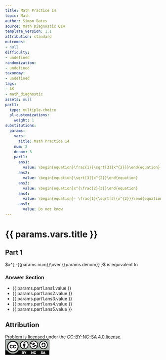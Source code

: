 ```yaml
---
title: Math Practice 14
topic: Math
author: Simon Bates
source: Math Diagnostic Q14
template_version: 1.1
attribution: standard
outcomes:
- null
difficulty:
- undefined
randomization:
- undefined
taxonomy:
- undefined
tags:
- AK
- math_diagnostic
assets: null
part1:
  type: multiple-choice
  pl-customizations:
    weight: 1
substitutions:
  params:
    vars:
      title: Math Practice 14
    num: 2
    denom: 3
    part1:
      ans1:
        value: \begin{equation}\frac{1}{\sqrt[3]{x^{2}}}\end{equation}
      ans2:
        value: \begin{equation}\sqrt[3]{x^{2}}\end{equation}
      ans3:
        value: \begin{equation}x^{\frac{2}{3}}\end{equation}
      ans4:
        value: \begin{equation}- \frac{1}{\sqrt[3]{x^{2}}}\end{equation}
      ans5:
        value: Do not know
---
```

# {{ params.vars.title }}

## Part 1

$x^{ -{{params.num}}\over {{params.denom}} }$ is equivalent to

### Answer Section

- {{ params.part1.ans1.value }}
- {{ params.part1.ans2.value }}
- {{ params.part1.ans3.value }}
- {{ params.part1.ans4.value }}
- {{ params.part1.ans5.value }}

## Attribution

Problem is licensed under the [CC-BY-NC-SA 4.0 license](https://creativecommons.org/licenses/by-nc-sa/4.0/).<br> ![The Creative Commons 4.0 license requiring attribution-BY, non-commercial-NC, and share-alike-SA license.](https://raw.githubusercontent.com/firasm/bits/master/by-nc-sa.png)